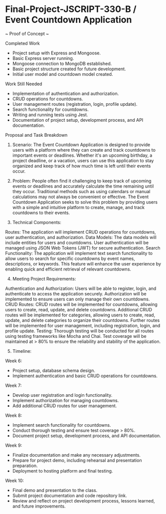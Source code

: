 # Final-Project-JSCRIPT-330-B / Event Countdown Application

~ Proof of Concept ~

Completed Work
- Project setup with Express and Mongoose.
- Basic Express server running.
- Mongoose connection to MongoDB established.
- Basic project structure created for future development.
- Initial user model and countdown model created.

Work Still Needed
- Implementation of authentication and authorization.
- CRUD operations for countdowns.
- User management routes (registration, login, profile update).
- Search functionality for countdowns.
- Writing and running tests using Jest.
- Documentation of project setup, development process, and API documentation.

Proposal and Task Breakdown
1. Scenario:
The Event Countdown Application is designed to provide users with a platform where they can create and track countdowns to important events or deadlines. Whether it's an upcoming birthday, a project deadline, or a vacation, users can use this application to stay organized and keep track of how much time is left until their events occur.

2. Problem:
People often find it challenging to keep track of upcoming events or deadlines and accurately calculate the time remaining until they occur. Traditional methods such as using calendars or manual calculations may not always be convenient or effective. The Event Countdown Application seeks to solve this problem by providing users with a simple and intuitive platform to create, manage, and track countdowns to their events.

3. Technical Components:

Routes: The application will implement CRUD operations for countdowns, user authentication, and authorization.
Data Models: The data models will include entities for users and countdowns. User authentication will be managed using JSON Web Tokens (JWT) for secure authentication.
Search Functionality: The application will implement text search functionality to allow users to search for specific countdowns by event names, descriptions, or keywords. This feature will enhance the user experience by enabling quick and efficient retrieval of relevant countdowns.

4. Meeting Project Requirements:

Authentication and Authorization:
Users will be able to register, login, and authenticate to access the application securely.
Authorization will be implemented to ensure users can only manage their own countdowns.
CRUD Routes: CRUD routes will be implemented for countdowns, allowing users to create, read, update, and delete countdowns. Additional CRUD routes will be implemented for categories, allowing users to create, read, update, and delete categories to organize their countdowns. Further routes will be implemented for user management, including registration, login, and profile update. 
Testing:
Thorough testing will be conducted for all routes using testing frameworks like Mocha and Chai.
Test coverage will be maintained at > 80% to ensure the reliability and stability of the application.

5. Timeline:

Week 6:
- Project setup, database schema design.
- Implement authentication and basic CRUD operations for countdowns.

Week 7:
- Develop user registration and login functionality.
- Implement authorization for managing countdowns.
- Add additional CRUD routes for user management.

Week 8:
- Implement search functionality for countdowns.
- Conduct thorough testing and ensure test coverage > 80%.
- Document project setup, development process, and API documentation.

Week 9:
- Finalize documentation and make any necessary adjustments.
- Prepare for project demo, including rehearsal and presentation preparation.
- Deployment to hosting platform and final testing.

Week 10:
- Final demo and presentation to the class.
- Submit project documentation and code repository link.
- Review and reflect on project development process, lessons learned, and future improvements.
